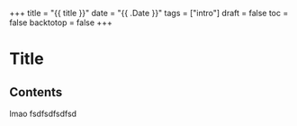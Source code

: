 +++
title = "{{ title }}"
date = "{{ .Date }}"
tags = ["intro"]
draft = false
toc = false
backtotop = false
+++

# Title

<!-- toc -->

## Contents

lmao
fsdfsdfsdfsd


